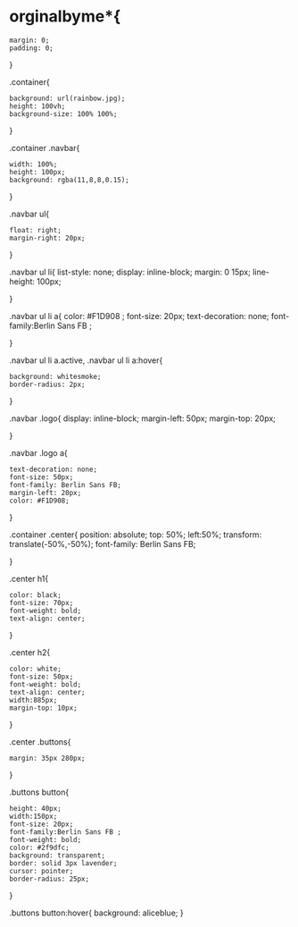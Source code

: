 # orginalbyme*{
    margin: 0;
    padding: 0;
}

.container{
    
    background: url(rainbow.jpg);
    height: 100vh;
    background-size: 100% 100%;
    
}

.container .navbar{
    
    width: 100%;
    height: 100px;
    background: rgba(11,8,8,0.15);
    
    
}

.navbar ul{
    
    float: right;
    margin-right: 20px;
}

.navbar ul li{
    list-style: none;
    display: inline-block;
    margin: 0 15px;
    line-height: 100px;
    
    
}


.navbar ul li a{
    color: #F1D908 ;
    font-size: 20px;
    text-decoration: none;
    font-family:Berlin Sans FB ;
    
}

.navbar ul li a.active,
.navbar ul li a:hover{
    
    background: whitesmoke;
    border-radius: 2px;
}


.navbar .logo{
    display: inline-block;
    margin-left: 50px;
    margin-top: 20px;
    
    
}

.navbar .logo a{
    
    text-decoration: none;
    font-size: 50px;
    font-family: Berlin Sans FB;
    margin-left: 20px;
    color: #F1D908;
    
}

.container .center{
    position: absolute;
    top: 50%;
    left:50%;
    transform: translate(-50%,-50%);
    font-family: Berlin Sans FB;
    
}

.center h1{
    
    color: black;
    font-size: 70px;
    font-weight: bold;
    text-align: center;
}

.center h2{
    
    color: white;
    font-size: 50px;
    font-weight: bold;
    text-align: center;
    width:885px;
    margin-top: 10px;
}

.center .buttons{
    
    margin: 35px 280px;
    
}

.buttons button{
    
    height: 40px;
    width:150px;
    font-size: 20px;
    font-family:Berlin Sans FB ;
    font-weight: bold;
    color: #2f9dfc;
    background: transparent;
    border: solid 3px lavender;
    cursor: pointer;
    border-radius: 25px;
    
}


.buttons button:hover{
    background: aliceblue;
}


















